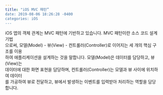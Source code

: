 ```yaml
---
title: "iOS MVC 패턴”
date: 2019-08-06 18:26:28 -0400
categories: iOS
---
```

iOS 앱의 객체 관계는 MVC 패턴에 기반하고 있습니다. MVC 패턴이란 소스 코드 설계 기법<br>
으로써, 모델(Model) - 뷰(View) - 컨트롤러(Controller)로 이어지는 세 개의 핵심 구조를 이용<br>
하여 애플리케이션을 설계하는 것을 말합니다. 모델(Model)은 데이터를 담당하고, 뷰(View)는<br>
데이터에 대한 화면 표현을 담당하며, 컨트롤러(Controller)는 모델과 뷰 사이에 위치하여 데이터<br>
를 가공하여 뷰로 전달하고, 뷰에서 발생하는 이벤트를 입력받아 처리하는 역할을 담당합니다.
